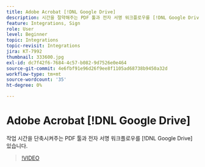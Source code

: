 ```yaml
---
title: Adobe Acrobat [!DNL Google Drive]
description: 시간을 절약해주는 PDF 툴과 전자 서명 워크플로우를 [!DNL Google Drive] app
feature: Integrations, Sign
role: User
level: Beginner
topic: Integrations
topic-revisit: Integrations
jira: KT-7992
thumbnail: 333600.jpg
exl-id: dc7f42f6-7684-4c57-b082-9d7526e0e464
source-git-commit: 4e6fbf91e96d26f9ee8f1105ad68738b9450a32d
workflow-type: tm+mt
source-wordcount: '35'
ht-degree: 0%

---
```


# Adobe Acrobat [!DNL Google Drive]

작업 시간을 단축시켜주는 PDF 툴과 전자 서명 워크플로우를 [!DNL Google Drive] 있습니다.

>[!VIDEO](https://video.tv.adobe.com/v/333600?quality=12&learn=on&hidetitle=true)
